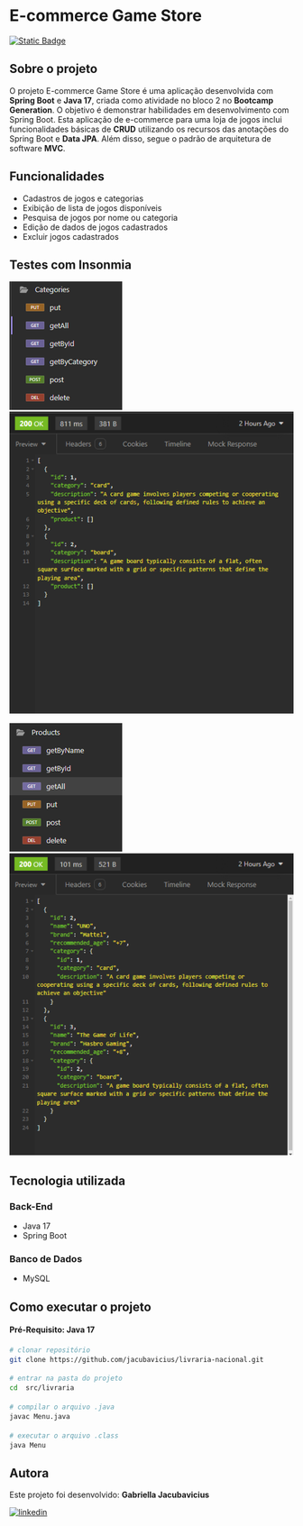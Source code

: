 # E-commerce Game Store
[![Static Badge](https://img.shields.io/badge/License-MIT-green.svg)](https://github.com/jacubavicius/game-store/new/main)


## Sobre o projeto
O projeto E-commerce Game Store é uma aplicação desenvolvida com <b>Spring Boot</b> e <b>Java 17</b>, criada como atividade no bloco 2 no <b>Bootcamp Generation</b>. O objetivo é demonstrar habilidades em desenvolvimento com Spring Boot. 
Esta aplicação de e-commerce para uma loja de jogos inclui funcionalidades básicas de <b>CRUD</b> utilizando os recursos das anotações do Spring Boot e <b>Data JPA</b>. Além disso, segue o padrão de arquitetura de software <b>MVC</b>.

## Funcionalidades
- Cadastros de jogos e categorias
- Exibição de lista de jogos disponíveis
- Pesquisa de jogos por nome ou categoria
- Edição de dados de jogos cadastrados
- Excluir jogos cadastrados

## Testes com Insonmia
![MetodosCategoria](https://github.com/jacubavicius/game-store/blob/main/assets/metodos-categoria.png)  ![getAllCategorias](https://github.com/jacubavicius/game-store/blob/main/assets/getAllCategorias.png)


![MetodosProduto](https://github.com/jacubavicius/game-store/blob/main/assets/metodos-produto.png)   ![getAllProdutos](https://github.com/jacubavicius/game-store/blob/main/assets/getAllProdutos.png)

## Tecnologia utilizada
### Back-End
- Java 17
- Spring Boot

### Banco de Dados
- MySQL

## Como executar o projeto
#### Pré-Requisito: Java 17
```bash
# clonar repositório
git clone https://github.com/jacubavicius/livraria-nacional.git

# entrar na pasta do projeto
cd  src/livraria

# compilar o arquivo .java
javac Menu.java

# executar o arquivo .class
java Menu
```
## Autora

Este projeto foi desenvolvido: <b>Gabriella Jacubavicius</b>

[![linkedin](https://img.shields.io/badge/LinkedIn-0077B5?style=for-the-badge&logo=linkedin&logoColor=white)](https://www.linkedin.com/in/gabriella-jacubavicius/)
